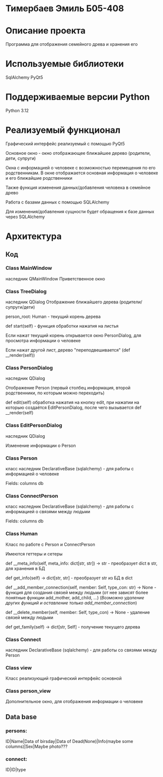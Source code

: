 # Тимербаев Эмиль Б05-408
# Описание проекта
Программа для отображения семейного древа и хранения его
# Используемые библиотеки
SqlAlchemy
PyQt5
# Поддерживаемые версии Python
Python 3.12
# Реализуемый функционал
Графический интерфейс реализуемый с помощью PyQt5

Основное окно - окно отображающее ближайшее дерево (родители, дети, супруги)

Окна с информацией о человеке с возможностью перемещения по его родственникам. В окне отображается основная информация о человеке и его ближайшие родственники

Также функция изменения данных/добавления человека в семейное древо

Работа с базами данных с помощью SQLAlchemy

Для изменения/добавления сущности будет обращения к базе данных через SQLAlchemy
# Архитектура
## Код
### Class MainWindow 
наследник QMainWindow
Приветственное окно
### Class TreeDialog
наследник QDialog
Отображение ближайшего дерева (родители/супруги/дети)

person_root: Human - текущий корень дерева

def start(self) - функция обработки нажатия на листья

Если нажат текущий корень открывается окно PersonDialog, для просмотра информации о человеке

Если нажат другой лист, дерево "переподвешивается" (def __render(self))
### Class PersonDialog
наследник QDialog

Отображение Person (первый столбец информация, второй родственники, по которым можно переходить)

def edit(self) обработка нажатия на кнопку edit, при нажатии на которыю создаётся EditPersonDialog, после чего вызывается def __render(self)
### Class EditPersonDialog
наследник QDialog

Изменение информации о Person
### Class Person
класс наследник DeclarativeBase (sqlalchemy) - для работы с информацией о человеке

Fields: columns db
### Class ConnectPerson
класс наследник DeclarativeBase (sqlalchemy) - для работы с информацией о связями между людьми

Fields: columns db
### Class Human
Класс по работе с Person и ConnectPerson

Имеются геттеры и сетеры

 def __meta_info(self, meta_info: dict[str, str]) -> str - преобразует dict в str, для хранения в БД
 
 def get_info(self) -> dict[str, str] - преобразует str из БД в dict
 
 def __add_member_connection(self, member: Self, type_con: str) -> None - функция для создания связей между людьми (от нее зависят более понятные функции add_mother, add_child, ...) (_Возможно удаление других функций и оставление только add_member_connection_)
 
 def __delete_member(self, member: Self, type_con) -> None - удаление связей между людьми

def get_family(self) -> dict[str, Self] - получение текущего дерева
### Class Connect 
наследник DeclarativeBase (sqlalchemy) - для работы со связями между Person
### Class view
Класс реализующий графический интерфейс основной
### Class person_view
Дополнительное окно, для отображения информации о человеке
## Data base

### persons:

ID|Name|Data of birsday|Data of Dead(None)|Info(maybe some columns)|Sex|Maybe photo???

### connect:

ID|ID|type
